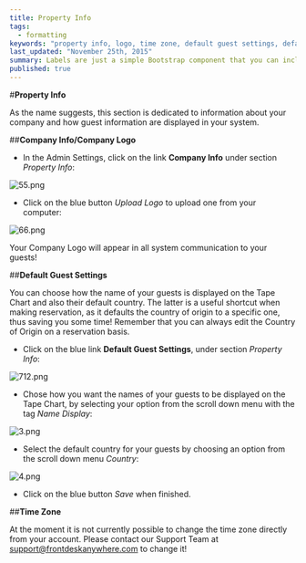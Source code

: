 ```yaml
---
title: Property Info
tags: 
  - formatting
keywords: "property info, logo, time zone, default guest settings, default guest county, guest settings, company info"
last_updated: "November 25th, 2015"
summary: Labels are just a simple Bootstrap component that you can include in your pages as needed. They represent one of many Bootstrap options you can include in your theme.
published: true
---
```



#**Property Info**  

As the name suggests, this section is dedicated to information about your company and how guest information are displayed in your system.  

##**Company Info/Company Logo**  

 - In the Admin Settings, click on the link **Company Info** under section _Property Info_:  
 
 ![55.png]({{site.baseurl}}/images/55.png)
 

 - Click on the blue button _Upload Logo_ to upload one from your computer:  

![66.png]({{site.baseurl}}/images/66.png)


Your Company Logo will appear in all system communication to your guests!  

##**Default Guest Settings**  

You can choose how the name of your guests is displayed on the Tape Chart and also their default country. The latter is a useful shortcut when making reservation, as it defaults the country of origin to a specific one, thus saving you some time! Remember that you can always edit the Country of Origin on a reservation basis.  

 - Click on the blue link **Default Guest Settings**, under section _Property Info_:  
 
![712.png]({{site.baseurl}}/images/712.png)

 
  - Chose how you want the names of your guests to be displayed on the Tape Chart, by selecting your option from the scroll down menu with the tag _Name Display_:  
  
  ![3.png]({{site.baseurl}}/images/3.png)  
  
  - Select the default country for your guests by choosing an option from the scroll down menu _Country_:  
  
  ![4.png]({{site.baseurl}}/images/4.png)
  
  - Click on the blue button _Save_ when finished.  
  

##**Time Zone**  

At the moment it is not currently possible to change the time zone directly from your account. Please contact our Support Team at support@frontdeskanywhere.com to change it!
